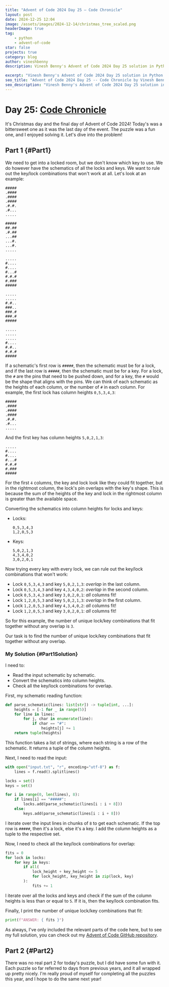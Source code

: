 ```yaml
---
title: "Advent of Code 2024 Day 25 – Code Chronicle"
layout: post
date: 2024-12-25 12:04
image: /assets/images/2024-12-14/christmas_tree_scaled.png
headerImage: true
tag:
    - python
    - advent-of-code
star: false
projects: true
category: blog
author: vineshbenny
description: Vinesh Benny's Advent of Code 2024 Day 25 solution in Python.

excerpt: "Vinesh Benny's Advent of Code 2024 Day 25 solution in Python."
seo_title: "Advent of Code 2024 Day 25 -- Code Chronicle by Vinesh Benny"
seo_description: "Vinesh Benny's Advent of Code 2024 Day 25 solution in Python."
---
```


# Day 25: [Code Chronicle](https://adventofcode.com/2024/day/25)

It's Christmas day and the final day of Advent of Code 2024! Today's was a
bittersweet one as it was the last day of the event. The puzzle was a fun one,
and I enjoyed solving it. Let's dive into the problem!

## Part 1 {#Part1}

We need to get into a locked room, but we don't know which key to use. We do
however have the schematics of all the locks and keys. We want to rule out the
key/lock combinations that won't work at all. Let's look at an example:

```
#####
.####
.####
.####
.#.#.
.#...
.....

#####
##.##
.#.##
...##
...#.
...#.
.....

.....
#....
#....
#...#
#.#.#
#.###
#####

.....
.....
#.#..
###..
###.#
###.#
#####

.....
.....
.....
#....
#.#..
#.#.#
#####
```

If a schematic's first row is `#####`, then the schematic must be for a lock,
and if the last row is `#####`, then the schematic must be for a key. For a
lock, the `#` are the pins that need to be pushed down, and for a key, the `#`
would be the shape that aligns with the pins. We can think of each schematic as
the heights of each column, or the number of `#` in each column. For example,
the first lock has column heights `0,5,3,4,3`:

```
#####
.####
.####
.####
.#.#.
.#...
.....
```

And the first key has column heights `5,0,2,1,3`:

```
.....
#....
#....
#...#
#.#.#
#.###
#####
```

For the first `4` columns, the key and lock look like they could fit together,
but in the rightmost column, the lock's pin overlaps with the key's shape. This
is because the sum of the heights of the key and lock in the rightmost column is
greater than the available space.

Converting the schematics into column heights for locks and keys:

- Locks:
  ```
  0,5,3,4,3
  1,2,0,5,3
  ```
- Keys:
  ```
  5,0,2,1,3
  4,3,4,0,2
  3,0,2,0,1
  ```

Now trying every key with every lock, we can rule out the key/lock combinations
that won't work:

- Lock `0,5,3,4,3` and key `5,0,2,1,3`: _overlap_ in the last column.
- Lock `0,5,3,4,3` and key `4,3,4,0,2`: _overlap_ in the second column.
- Lock `0,5,3,4,3` and key `3,0,2,0,1`: _all_ columns fit!
- Lock `1,2,0,5,3` and key `5,0,2,1,3`: _overlap_ in the first column.
- Lock `1,2,0,5,3` and key `4,3,4,0,2`: _all_ columns fit!
- Lock `1,2,0,5,3` and key `3,0,2,0,1`: _all_ columns fit!

So for this example, the number of unique lock/key combinations that fit
together without any overlap is `3`.

Our task is to find the number of unique lock/key combinations that fit together
without any overlap.

### My Solution {#Part1Solution}

I need to:

- Read the input schematic by schematic.
- Convert the schematics into column heights.
- Check all the key/lock combinations for overlap.

First, my schematic reading function:

```python
def parse_schematic(lines: list[str]) -> tuple[int, ...]:
    heights = [-1 for _ in range(5)]
    for line in lines:
        for j, char in enumerate(line):
            if char == "#":
                heights[j] += 1
    return tuple(heights)
```

This function takes a list of strings, where each string is a row of the
schematic. It returns a tuple of the column heights.

Next, I need to read the input:

```python
with open("input.txt", "r", encoding="utf-8") as f:
	lines = f.read().splitlines()

locks = set()
keys = set()

for i in range(0, len(lines), 8):
	if lines[i] == "#####":
		locks.add(parse_schematic(lines[i : i + 8]))
	else:
		keys.add(parse_schematic(lines[i : i + 8]))
```

I iterate over the input lines in chunks of `8` to get each schematic. If the
top row is `#####`, then it's a lock, else it's a key. I add the column heights
as a tuple to the respective set.

Now, I need to check all the key/lock combinations for overlap:

```python
fits = 0
for lock in locks:
	for key in keys:
		if all(
			lock_height + key_height <= 5
			for lock_height, key_height in zip(lock, key)
		):
			fits += 1
```

I iterate over all the locks and keys and check if the sum of the column heights
is less than or equal to `5`. If it is, then the key/lock combination fits.

Finally, I print the number of unique lock/key combinations that fit:

```python
print(f"ANSWER: { fits }")
```

As always, I've only included the relevant parts of the code here, but to see my
full solution, you can check out my
[Advent of Code GitHub repository](https://github.com/VBenny42/AoC/blob/main/2024/day25/solution.py).

## Part 2 {#Part2}

There was no real part 2 for today's puzzle, but I did have some fun with it.
Each puzzle so far referred to days from previous years, and it all wrapped up
pretty nicely. I'm really proud of myself for completing all the puzzles this
year, and I hope to do the same next year!
